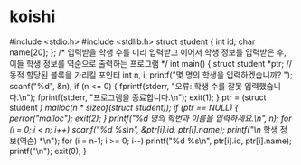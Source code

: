 # koishi


#include <stdio.h>
#include <stdlib.h>
struct student {
int id;
char name[20];
};
/* 입력받을 학생 수를 미리 입력받고 이어서 학생 정보를 입력받은 후,
이들 학생 정보를 역순으로 출력하는 프로그램 */
int main()
{
struct student *ptr; // 동적 할당된 블록을 가리킬 포인터
int n, i;
printf("몇 명의 학생을 입력하겠습니까? ");
scanf("%d", &n);
if (n <= 0) {
fprintf(stderr, "오류: 학생 수를 잘못 입력했습니다.\n");
fprintf(stderr, "프로그램을 종료합니다.\n");
exit(1);
}
ptr = (struct student *) malloc(n * sizeof(struct student));
if (ptr == NULL) {
perror("malloc");
exit(2);
}
printf("%d 명의 학번과 이름을 입력하세요.\n", n);
for (i = 0; i < n; i++)
scanf("%d %s\n", &ptr[i].id, ptr[i].name);
printf("\n* 학생 정보(역순) *\n");
for (i = n-1; i >= 0; i--)
printf("%d %s\n", ptr[i].id, ptr[i].name);
printf("\n");
exit(0);
}
